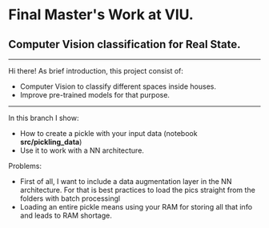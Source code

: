 # Final Master's Work at VIU.
## Computer Vision classification for Real State.

----------------------------------


Hi there! As brief introduction, this project consist of:
- Computer Vision to classify different spaces inside houses.
- Improve pre-trained models for that purpose.

----------------------------------

In this branch I show: 
- How to create a pickle with your input data (notebook **src/pickling_data**)
- Use it to work with a NN architecture.

Problems:
- First of all, I want to include a data augmentation layer in the NN architecture. For that is best practices to load the pics straight from the folders with batch processingl
- Loading an entire pickle means using your RAM for storing all that info and leads to RAM shortage.